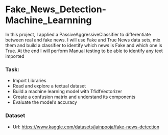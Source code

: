 # Fake_News_Detection-Machine_Learnning
In this project, I applied a PassiveAggressiveClassifier to differentiate between real and fake news. I will use Fake and True News data sets, mix them and build a classifier to identify which news is Fake and which one is True. At the end I will perform Manual testing to be able to identify any text imported

### Task:
* Import Libraries
* Read and explore a textual dataset
* Build a machine learning model with TfidfVectorizer
* Create a confusion matrix and understand its components
* Evaluate the model’s accuracy

### Dataset
* Url: https://www.kaggle.com/datasets/jainpooja/fake-news-detection
